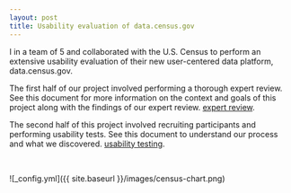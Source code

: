 ```yaml
---
layout: post
title: Usability evaluation of data.census.gov
---
```


I in a team of 5 and collaborated with the U.S. Census to perform an extensive usability evaluation of their new user-centered data platform, data.census.gov.

The first half of our project involved performing a thorough expert review. See this document for more information on the context and goals of this project along with the findings of our expert review. [expert review](https://harishtella.github.io/documents/750-expert-review.pdf). 

The second half of this project involved recruiting participants and
performing usability tests. See this document to understand our process
and what we discovered. [usability testing](https://harishtella.github.io/documents/750-usability-test.pdf).

<br/>

![_config.yml]({{ site.baseurl }}/images/census-chart.png)

